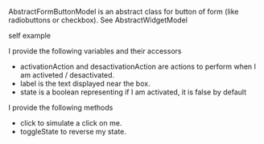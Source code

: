 AbstractFormButtonModel is an abstract class for button of form (like radiobuttons or checkbox).
See AbstractWidgetModel

self example

I provide the following variables and their accessors
- activationAction and desactivationAction are actions to perform when I am activeted / desactivated.
- label is the text displayed near the box.
- state is a boolean representing if I am activated, it is false by default

I provide the following methods
- click to simulate a click on me.
- toggleState to reverse my state.
